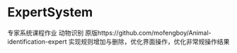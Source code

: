 # ExpertSystem
专家系统课程作业 动物识别
原版https://github.com/mofengboy/Animal-identification-expert
实现规则增加与删除，优化界面操作，优化非常规操作结果
